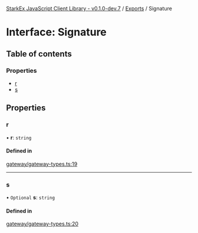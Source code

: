 [StarkEx JavaScript Client Library - v0.1.0-dev.7](../README.md) / [Exports](../modules.md) / Signature

# Interface: Signature

## Table of contents

### Properties

- [r](Signature.md#r)
- [s](Signature.md#s)

## Properties

### r

• **r**: `string`

#### Defined in

[gateway/gateway-types.ts:19](https://github.com/starkware-libs/starkex-js/blob/26f82a7/src/lib/gateway/gateway-types.ts#L19)

___

### s

• `Optional` **s**: `string`

#### Defined in

[gateway/gateway-types.ts:20](https://github.com/starkware-libs/starkex-js/blob/26f82a7/src/lib/gateway/gateway-types.ts#L20)
